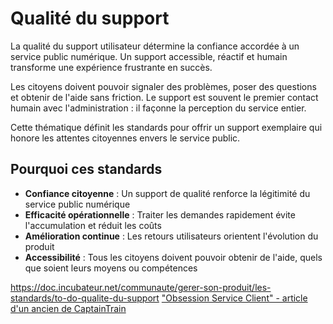 # Qualité du support

La qualité du support utilisateur détermine la confiance accordée à un
service public numérique. Un support accessible, réactif et humain
transforme une expérience frustrante en succès.

Les citoyens doivent pouvoir signaler des problèmes, poser des questions
et obtenir de l'aide sans friction. Le support est souvent le premier
contact humain avec l'administration : il façonne la perception du
service entier.

Cette thématique définit les standards pour offrir un support exemplaire qui
honore les attentes citoyennes envers le service public.

## Pourquoi ces standards

- **Confiance citoyenne** : Un support de qualité renforce la légitimité
  du service public numérique
- **Efficacité opérationnelle** : Traiter les demandes rapidement évite
  l'accumulation et réduit les coûts
- **Amélioration continue** : Les retours utilisateurs orientent
  l'évolution du produit
- **Accessibilité** : Tous les citoyens doivent pouvoir obtenir de l'aide,
  quels que soient leurs moyens ou compétences

<https://doc.incubateur.net/communaute/gerer-son-produit/les-standards/to-do-qualite-du-support>
["Obsession Service Client" - article d'un ancien de CaptainTrain](https://jonathanlefevre.com/articles/obsession-service-client-captain-train?source=post_page-----cb0b91467fd9---------------------------------------)
